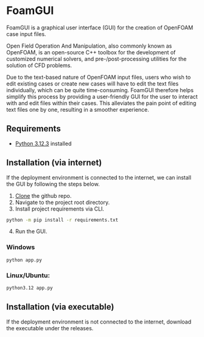 # FoamGUI
FoamGUI is a graphical user interface (GUI) for the creation of OpenFOAM case input files.

Open Field Operation And Manipulation, also commonly known as OpenFOAM, is an open-source C++ toolbox for the development of customized numerical solvers, and pre-/post-processing utilities for the solution of CFD problems. 

Due to the text-based nature of OpenFOAM input files, users who wish to edit existing cases or create new cases will have to edit the text files individually, which can be quite time-consuming. FoamGUI therefore helps simplify this process by providing a user-friendly GUI for the user to interact with and edit files within their cases. This alleviates the pain point of editing text files one by one, resulting in a smoother experience.

## Requirements
- [Python 3.12.3](https://www.python.org/downloads/) installed

## Installation (via internet)
If the deployment environment is connected to the internet, we can install the GUI by following the steps below.

1. [Clone](https://docs.github.com/en/repositories/creating-and-managing-repositories/cloning-a-repository) the github repo.
2. Navigate to the project root directory.
3. Install project requirements via CLI.
```bash
python -m pip install -r requirements.txt
```
4. Run the GUI.

### Windows
```shell
python app.py
```
### Linux/Ubuntu:

```bash
python3.12 app.py
```

## Installation (via executable)
If the deployment environment is not connected to the internet, download the executable under the releases.

